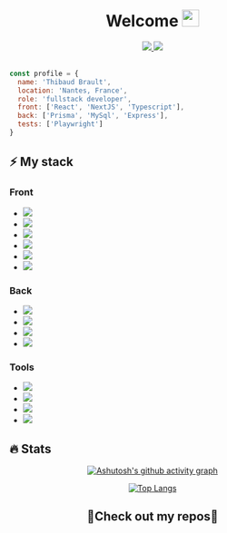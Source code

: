 <h1 align="center"><strong>Welcome </strong><img src="https://media.giphy.com/media/hvRJCLFzcasrR4ia7z/giphy.gif" width="30"></h1>

<div align="center">
  
  <a href="https://thibaudbrault.dev/" target="_blank">  
    <img src="https://img.shields.io/badge/Portfolio-%23000000.svg?style=for-the-badge&logo=astro&logoColor=#FF6600" />
  </a>
  <a href="https://fr.linkedin.com/in/thibaud-brault" target="_blank">
    <img src="https://img.shields.io/badge/linkedin-%230077B5.svg?style=for-the-badge&logo=linkedin&logoColor=white" />
  </a>
  
</div>

<br />

```javascript
const profile = {
  name: 'Thibaud Brault',
  location: 'Nantes, France',
  role: 'fullstack developer',
  front: ['React', 'NextJS', 'Typescript'],
  back: ['Prisma', 'MySql', 'Express'],
  tests: ['Playwright']
}
```

<h2><strong>⚡ My stack</strong></h2>  

<h3>Front</h3>  

- <img src="https://img.shields.io/badge/typescript-%23007ACC.svg?style=for-the-badge&logo=typescript&logoColor=white" />
- <img src="https://img.shields.io/badge/react-%2320232a.svg?style=for-the-badge&logo=react&logoColor=%2361DAFB" />
- <img src="https://img.shields.io/badge/Next-black?style=for-the-badge&logo=next.js&logoColor=white" />
- <img src="https://img.shields.io/badge/SASS-hotpink.svg?style=for-the-badge&logo=SASS&logoColor=white" />
- <img src="https://img.shields.io/badge/styled--components-DB7093?style=for-the-badge&logo=styled-components&logoColor=white" />
- <img src="https://img.shields.io/badge/tailwindcss-%2338B2AC.svg?style=for-the-badge&logo=tailwind-css&logoColor=white" />

<h3>Back</h3>  

- <img src="https://img.shields.io/badge/node.js-6DA55F?style=for-the-badge&logo=node.js&logoColor=white" />
- <img src="https://img.shields.io/badge/express.js-%23404d59.svg?style=for-the-badge&logo=express&logoColor=%2361DAFB" />
- <img src="https://img.shields.io/badge/mysql-%2300f.svg?style=for-the-badge&logo=mysql&logoColor=white" />
- <img src="https://img.shields.io/badge/Prisma-3982CE?style=for-the-badge&logo=Prisma&logoColor=white" />
 
<h3>Tools</h3>
 
- <img src="https://img.shields.io/badge/circle%20ci-%23161616.svg?style=for-the-badge&logo=circleci&logoColor=white" />
- <img src="https://img.shields.io/badge/github%20actions-%232671E5.svg?style=for-the-badge&logo=githubactions&logoColor=white" />
- <img src="https://img.shields.io/badge/git-%23F05033.svg?style=for-the-badge&logo=git&logoColor=white" />
- <img src="https://img.shields.io/badge/planetscale-%23000000.svg?style=for-the-badge&logo=railway&logoColor=white" />

<h2><strong>🔥 Stats</strong></h2>

<div align="center">  

  [![Ashutosh's github activity graph](https://github-readme-activity-graph.cyclic.app/graph?username=thibaudbrault&theme=react-dark)](https://github.com/ashutosh00710/github-readme-activity-graph)  
  
  [![Top Langs](https://github-readme-stats.vercel.app/api/top-langs/?username=thibaudbrault&layout=compact&theme=dark)](https://github.com/anuraghazra/github-readme-stats)
</div>

<h2 align="center">
  🔽<strong>Check out my repos</strong>🔽
</h2>
